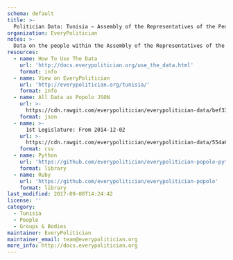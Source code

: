 ```yaml
---
schema: default
title: >-
  Politician Data: Tunisia — Assembly of the Representatives of the People
organization: EveryPolitician
notes: >-
  Data on the people within the Assembly of the Representatives of the People legislature of Tunisia.
resources:
  - name: How To Use The Data
    url: 'http://docs.everypolitician.org/use_the_data.html'
    format: info
  - name: View on EveryPolitician
    url: 'http://everypolitician.org/tunisia/'
    format: info
  - name: All Data as Popolo JSON
    url: >-
      https://cdn.rawgit.com/everypolitician/everypolitician-data/bef338d1fa032f60de77e3734c0d4abae3b8c7d1/data/Tunisia/Majlis/ep-popolo-v1.0.json
    format: json
  - name: >-
      1st Legislature: From 2014-12-02
    url: >-
      https://cdn.rawgit.com/everypolitician/everypolitician-data/554a6cb306153130ac5558e4c015471d63e57cb7/data/Tunisia/Majlis/term-1.csv
    format: csv
  - name: Python
    url: 'https://github.com/everypolitician/everypolitician-popolo-python'
    format: library
  - name: Ruby
    url: 'https://github.com/everypolitician/everypolitician-popolo'
    format: library
last_modified: 2017-09-08T14:24:42
license: ''
category:
  - Tunisia
  - People
  - Groups & Bodies
maintainer: EveryPolitician
maintainer_email: team@everypolitician.org
more_info: http://docs.everypolitician.org
---
```


